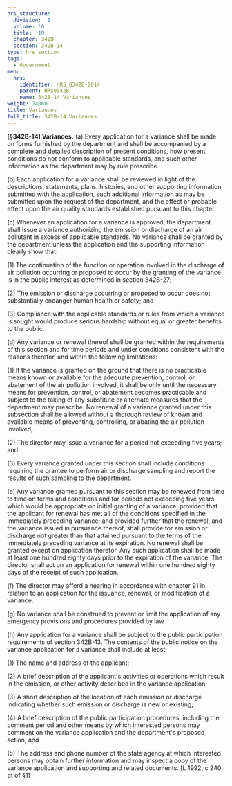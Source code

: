 ```yaml
---
hrs_structure:
  division: '1'
  volume: '6'
  title: '19'
  chapter: 342B
  section: 342B-14
type: hrs_section
tags:
  - Government
menu:
  hrs:
    identifier: HRS_0342B-0014
    parent: HRS0342B
    name: 342B-14 Variances
weight: 74060
title: Variances
full_title: 342B-14 Variances
---
```

**[§342B-14] Variances.** (a) Every application for a variance shall be made on forms furnished by the department and shall be accompanied by a complete and detailed description of present conditions, how present conditions do not conform to applicable standards, and such other information as the department may by rule prescribe.

(b) Each application for a variance shall be reviewed in light of the descriptions, statements, plans, histories, and other supporting information submitted with the application, such additional information as may be submitted upon the request of the department, and the effect or probable effect upon the air quality standards established pursuant to this chapter.

(c) Whenever an application for a variance is approved, the department shall issue a variance authorizing the emission or discharge of an air pollutant in excess of applicable standards. No variance shall be granted by the department unless the application and the supporting information clearly show that:

(1) The continuation of the function or operation involved in the discharge of air pollution occurring or proposed to occur by the granting of the variance is in the public interest as determined in section 342B-27;

(2) The emission or discharge occurring or proposed to occur does not substantially endanger human health or safety; and

(3) Compliance with the applicable standards or rules from which a variance is sought would produce serious hardship without equal or greater benefits to the public.

(d) Any variance or renewal thereof shall be granted within the requirements of this section and for time periods and under conditions consistent with the reasons therefor, and within the following limitations:

(1) If the variance is granted on the ground that there is no practicable means known or available for the adequate prevention, control, or abatement of the air pollution involved, it shall be only until the necessary means for prevention, control, or abatement becomes practicable and subject to the taking of any substitute or alternate measures that the department may prescribe. No renewal of a variance granted under this subsection shall be allowed without a thorough review of known and available means of preventing, controlling, or abating the air pollution involved;

(2) The director may issue a variance for a period not exceeding five years; and

(3) Every variance granted under this section shall include conditions requiring the grantee to perform air or discharge sampling and report the results of such sampling to the department.

(e) Any variance granted pursuant to this section may be renewed from time to time on terms and conditions and for periods not exceeding five years which would be appropriate on initial granting of a variance; provided that the applicant for renewal has met all of the conditions specified in the immediately preceding variance; and provided further that the renewal, and the variance issued in pursuance thereof, shall provide for emission or discharge not greater than that attained pursuant to the terms of the immediately preceding variance at its expiration. No renewal shall be granted except on application therefor. Any such application shall be made at least one hundred eighty days prior to the expiration of the variance. The director shall act on an application for renewal within one hundred eighty days of the receipt of such application.

(f) The director may afford a hearing in accordance with chapter 91 in relation to an application for the issuance, renewal, or modification of a variance.

(g) No variance shall be construed to prevent or limit the application of any emergency provisions and procedures provided by law.

(h) Any application for a variance shall be subject to the public participation requirements of section 342B-13\. The contents of the public notice on the variance application for a variance shall include at least:

(1) The name and address of the applicant;

(2) A brief description of the applicant's activities or operations which result in the emission, or other activity described in the variance application;

(3) A short description of the location of each emission or discharge indicating whether such emission or discharge is new or existing;

(4) A brief description of the public participation procedures, including the comment period and other means by which interested persons may comment on the variance application and the department's proposed action; and

(5) The address and phone number of the state agency at which interested persons may obtain further information and may inspect a copy of the variance application and supporting and related documents. [L 1992, c 240, pt of §1]